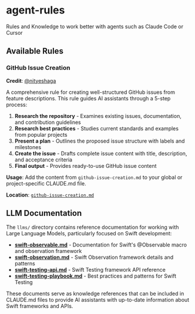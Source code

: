 # agent-rules
Rules and Knowledge to work better with agents such as Claude Code or Cursor

## Available Rules

### GitHub Issue Creation
**Credit**: [@nityeshaga](https://x.com/nityeshaga/status/1933113428379574367)

A comprehensive rule for creating well-structured GitHub issues from feature descriptions. This rule guides AI assistants through a 5-step process:

1. **Research the repository** - Examines existing issues, documentation, and contribution guidelines
2. **Research best practices** - Studies current standards and examples from popular projects
3. **Present a plan** - Outlines the proposed issue structure with labels and milestones
4. **Create the issue** - Drafts complete issue content with title, description, and acceptance criteria
5. **Final output** - Provides ready-to-use GitHub issue content

**Usage**: Add the content from `github-issue-creation.md` to your global or project-specific CLAUDE.md file.

**Location**: [`github-issue-creation.md`](./github-issue-creation.md)

## LLM Documentation

The `llms/` directory contains reference documentation for working with Large Language Models, particularly focused on Swift development:

- **[swift-observable.md](./llms/swift-observable.md)** - Documentation for Swift's @Observable macro and observation framework
- **[swift-observation.md](./llms/swift-observation.md)** - Swift Observation framework details and patterns
- **[swift-testing-api.md](./llms/swift-testing-api.md)** - Swift Testing framework API reference
- **[swift-testing-playbook.md](./llms/swift-testing-playbook.md)** - Best practices and patterns for Swift Testing

These documents serve as knowledge references that can be included in CLAUDE.md files to provide AI assistants with up-to-date information about Swift frameworks and APIs.
